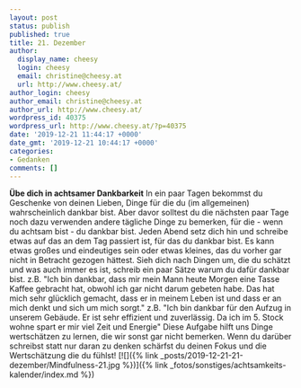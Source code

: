 ```yaml
---
layout: post
status: publish
published: true
title: 21. Dezember
author:
  display_name: cheesy
  login: cheesy
  email: christine@cheesy.at
  url: http://www.cheesy.at/
author_login: cheesy
author_email: christine@cheesy.at
author_url: http://www.cheesy.at/
wordpress_id: 40375
wordpress_url: http://www.cheesy.at/?p=40375
date: '2019-12-21 11:44:17 +0000'
date_gmt: '2019-12-21 10:44:17 +0000'
categories:
- Gedanken
comments: []
---
```

 **Übe dich in achtsamer Dankbarkeit**
In ein paar Tagen bekommst du Geschenke von deinen Lieben, Dinge für die du (im allgemeinen) wahrscheinlich dankbar bist. Aber davor solltest du die nächsten paar Tage noch dazu verwenden andere tägliche Dinge zu bemerken, für die - wenn du achtsam bist - du dankbar bist.
Jeden Abend setz dich hin und schreibe etwas auf das an dem Tag passiert ist, für das du dankbar bist. Es kann etwas großes und eindeutiges sein oder etwas kleines, das du vorher gar nicht in Betracht gezogen hättest. Sieh dich nach Dingen um, die du schätzt und was auch immer es ist, schreib ein paar Sätze warum du dafür dankbar bist.
z.B. "Ich bin dankbar, dass mir mein Mann heute Morgen eine Tasse Kaffee gebracht hat, obwohl ich gar nicht darum gebeten habe. Das hat mich sehr glücklich gemacht, dass er in meinem Leben ist und dass er an mich denkt und sich um mich sorgt."
z.B. "Ich bin dankbar für den Aufzug in unserem Gebäude. Er ist sehr effizient und zuverlässig. Da ich im 5. Stock wohne spart er mir viel Zeit und Energie"
Diese Aufgabe hilft uns Dinge wertschätzen zu lernen, die wir sonst gar nicht bemerken. Wenn du darüber schreibst statt nur daran zu denken schärfst du deinen Fokus und die Wertschätzung die du fühlst!
[![]({% link _posts/2019-12-21-21-dezember/Mindfulness-21.jpg %})]({% link _fotos/sonstiges/achtsamkeits-kalender/index.md %})
